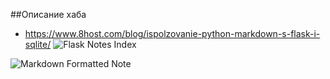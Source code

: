 ##Описание хаба
- https://www.8host.com/blog/ispolzovanie-python-markdown-s-flask-i-sqlite/
![Flask Notes Index](https://i.imgur.com/M1km3XT.png)

![Markdown Formatted Note](https://i.imgur.com/j3TjO4b.png)
